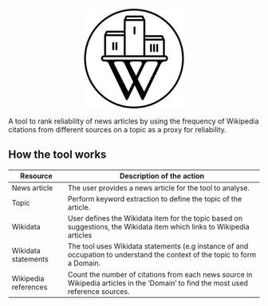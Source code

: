 <p align="center">
  <img height="200" src="logo.png">
</p>

A tool to rank reliability of news articles by using the frequency of Wikipedia citations from different sources on a topic as a proxy for reliability.

## How the tool works

| Resource  | Description of the action |
| --- | --- |
| News article  | The user provides a news article for the tool to analyse. |
| Topic  | Perform keyword extraction to define the topic of the article. |
| Wikidata  | User defines the Wikidata item for the topic based on suggestions, the Wikidata item which links to Wikipedia articles  |
| Wikidata statements  | The tool uses Wikidata statements (e.g instance of and occupation to understand the context of the topic to form a Domain. |
| Wikipedia references  | Count the number of citations from each news source in Wikipedia articles in the ‘Domain’ to find the most used reference sources.  |
